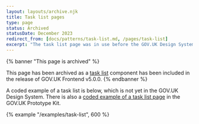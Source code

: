 ```yaml
---
layout: layouts/archive.njk
title: Task list pages
type: page
status: Archived
statusDate: December 2023
redirect_from: [docs/patterns/task-list.md, /pages/task-list]
excerpt: "The task list page was in use before the GOV.UK Design System developed one."
---
```


{% banner "This page is archived" %}

This page has been archived as a [task list](https://design-system.service.gov.uk/components/task-list/) component has been included in the release of GOV.UK Frontend v5.0.0.
{% endbanner %}

A coded example of a task list is below, which is not yet in the GOV.UK Design System. There is also a [coded example of a task list page](https://govuk-prototype-kit.herokuapp.com/docs/templates/task-list) in the GOV.UK Prototype Kit.

{% example "/examples/task-list", 600 %}
